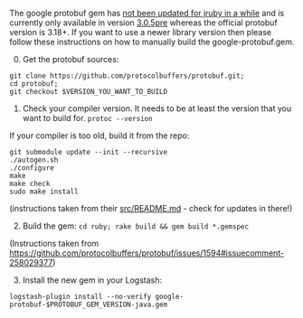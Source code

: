 The google protobuf gem has [not been updated for jruby in a while](https://github.com/protocolbuffers/protobuf/issues/1594) and is currently only available in version [3.0.5pre](https://rubygems.org/gems/google-protobuf/versions/3.5.0.pre-java) whereas the official protobuf version is 3.18+.
If you want to use a newer library version then please follow these instructions on how to manually build the google-protobuf.gem.

0.  Get the protobuf sources:
```
git clone https://github.com/protocolbuffers/protobuf.git;
cd protobuf;
git checkout $VERSION_YOU_WANT_TO_BUILD
```

1. Check your compiler version. It needs to be at least the version that you want to build for.
`protoc --version`

If your compiler is too old, build it from the repo:

```
git submodule update --init --recursive
./autogen.sh
./configure
make
make check
sudo make install
```

(instructions taken from their [src/README.md](https://github.com/protocolbuffers/protobuf/blob/master/src/README.md) - check for updates in there!)

2. Build the gem:
`cd ruby; rake build && gem build *.gemspec`

(Instructions taken from https://github.com/protocolbuffers/protobuf/issues/1594#issuecomment-258029377)

3. Install the new gem in your Logstash:
```
logstash-plugin install --no-verify google-protobuf-$PROTOBUF_GEM_VERSION-java.gem
```